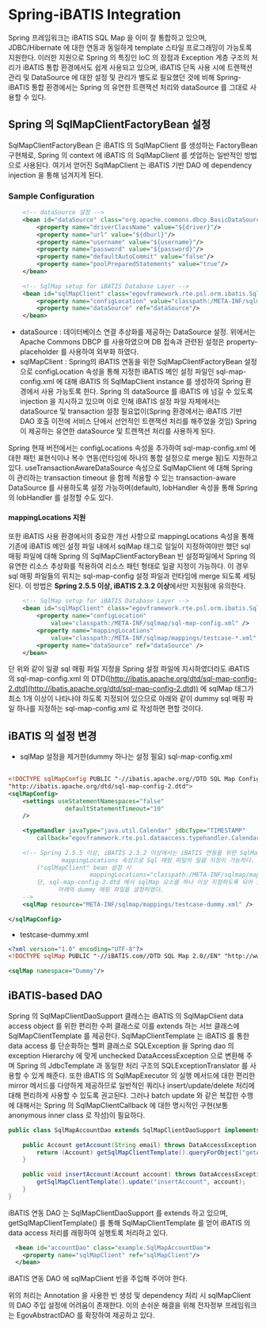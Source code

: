 # Spring-iBATIS Integration

 Spring 프레임워크는 iBATIS SQL Map 을 이미 잘 통합하고 있으며, JDBC/Hibernate 에 대한 연동과 동일하게 template 스타일 프로그래밍이 가능토록 지원한다. 이러한 지원으로 Spring 의 특징인 IoC 의 장점과 Exception 계층 구조의 처리가 iBATIS 통합 환경에서도 쉽게 사용되고 있으며, iBATIS 단독 사용 시에 트랜잭션 관리 및 DataSource 에 대한 설정 및 관리가 별도로 필요했던 것에 비해 Spring-iBATIS 통합 환경에서는 Spring 의 유연한 트랜잭션 처리와 dataSource 를 그대로 사용할 수 있다.

## Spring 의 SqlMapClientFactoryBean 설정

 SqlMapClientFactoryBean 은 iBATIS 의 SqlMapClient 를 생성하는 FactoryBean 구현체로, Spring 의 context 에 iBATIS 의 SqlMapClient 를 셋업하는 일반적인 방법으로 사용된다. 여기서 얻어진 SqlMapClient 는 iBATIS 기반 DAO 에 dependency injection 을 통해 넘겨지게 된다.

### Sample Configuration

```xml
	<!-- dataSource 설정 -->
	<bean id="dataSource" class="org.apache.commons.dbcp.BasicDataSource" destroy-method="close">
		<property name="driverClassName" value="${driver}"/>
		<property name="url" value="${dburl}"/>
		<property name="username" value="${username}"/>
		<property name="password" value="${password}"/>
		<property name="defaultAutoCommit" value="false"/>
		<property name="poolPreparedStatements" value="true"/>
	</bean>
 
	<!-- SqlMap setup for iBATIS Database Layer -->
	<bean id="sqlMapClient" class="egovframework.rte.psl.orm.ibatis.SqlMapClientFactoryBean">
		<property name="configLocation" value="classpath:/META-INF/sqlmap/sql-map-config.xml"/>
		<property name="dataSource" ref="dataSource"/>
	</bean>
```

- dataSource : 데이터베이스 연결 추상화를 제공하는 DataSource 설정. 위에서는 Apache Commons DBCP 를 사용하였으며 DB 접속과 관련된 설정은 property-placeholder 를 사용하여 외부화 하였다.
- sqlMapClient : Spring의 iBATIS 연동을 위한 SqlMapClientFactoryBean 설정으로 configLocation 속성을 통해 지정한 iBATIS 메인 설정 파일인 sql-map-config.xml 에 대해 iBATIS 의 SqlMapClient instance 를 생성하여 Spring 환경에서 사용 가능토록 한다. Spring 의 dataSource 를 iBATIS 에 넘길 수 있도록 injection 을 지시하고 있으며 이로 인해 iBATIS 설정 파일 자체에서는 dataSource 및 transaction 설정 필요없이(Spring 환경에서는 iBATIS 기반 DAO 호출 이전에 서비스 단에서 선언적인 트랜잭션 처리를 해주었을 것임) Spring 이 제공하는 유연한 dataSource 및 트랜잭션 처리를 사용하게 된다.

 Spring 현재 버전에서는 configLocations 속성을 추가하여 sql-map-config.xml 에 대한 패턴 표현식이나 복수 연동(런타임에 하나의 통합 설정으로 merge 됨)도 지원하고 있다. useTransactionAwareDataSource 속성으로 SqlMapClient 에 대해 Spring 이 관리하는 transaction timeout 을 함께 적용할 수 있는 transaction-aware DataSource 를 사용하도록 설정 가능하며(default), lobHandler 속성을 통해 Spring 의 lobHandler 를 설정할 수도 있다.

#### mappingLocations 지원

 또한 iBATIS 사용 환경에서의 중요한 개선 사항으로 mappingLocations 속성을 통해 기존에 iBATIS 메인 설정 파일 내에서 sqlMap 태그로 일일이 지정하여야만 했던 sql 매핑 파일에 대해 Spring 의 SqlMapClientFactoryBean 빈 설정파일에서 Spring 의 유연한 리소스 추상화를 적용하여 리소스 패턴 형태로 일괄 지정이 가능하다. 이 경우 sql 매핑 파일들의 위치는 sql-map-config 설정 파일과 런타임에 merge 되도록 세팅된다. 이 방법은 **Spring 2.5.5 이상, iBATIS 2.3.2 이상**에서만 지원됨에 유의한다.

```xml
	<!-- SqlMap setup for iBATIS Database Layer -->
	<bean id="sqlMapClient" class="egovframework.rte.psl.orm.ibatis.SqlMapClientFactoryBean">
		<property name="configLocation"
			value="classpath:/META-INF/sqlmap/sql-map-config.xml" />
		<property name="mappingLocations"
			value="classpath:/META-INF/sqlmap/mappings/testcase-*.xml" />
		<property name="dataSource" ref="dataSource" />
	</bean>
```

 단 위와 같이 일괄 sql 매핑 파일 지정을 Spring 설정 파일에 지시하였더라도 iBATIS 의 sql-map-config.xml 의 DTD([http://ibatis.apache.org/dtd/sql-map-config-2.dtd](http://ibatis.apache.org/dtd/sql-map-config-2.dtd)) 에 sqlMap 태그가 최소 1개 이상이 나타나야 하도록 지정되어 있으므로 아래와 같이 dummy sql 매핑 파일 하나를 지정하는 sql-map-config.xml 로 작성하면 편할 것이다.

## iBATIS 의 설정 변경

- sqlMap 설정을 제거한(dummy 하나는 설정 필요) sql-map-config.xml

```xml
 
<!DOCTYPE sqlMapConfig PUBLIC "-//ibatis.apache.org//DTD SQL Map Config 2.0//EN"
"http://ibatis.apache.org/dtd/sql-map-config-2.dtd">
<sqlMapConfig>
	<settings useStatementNamespaces="false" 
				defaultStatementTimeout="10"
	/>
 
	<typeHandler javaType="java.util.Calendar" jdbcType="TIMESTAMP"
		callback="egovframework.rte.psl.dataaccess.typehandler.CalendarTypeHandler" />
 
	<!-- Spring 2.5.5 이상, iBATIS 2.3.2 이상에서는 iBATIS 연동을 위한 SqlMapClientFactoryBean 정의 시 
               mappingLocations 속성으로 Sql 매핑 파일의 일괄 지정이 가능하다. 
	    ("sqlMapClient" bean 설정 시  
                       mappingLocations="classpath:/META-INF/sqlmap/mappings/testcase-*.xml" 로 지정하였음)
	    단, sql-map-config-2.dtd 에서 sqlMap 요소를 하나 이상 지정하도록 되어 있으므로 
              아래의 dummy 매핑 파일을 설정하였다.
	-->
	<sqlMap resource="META-INF/sqlmap/mappings/testcase-dummy.xml" />
 
</sqlMapConfig>
```

- testcase-dummy.xml

```xml
<?xml version="1.0" encoding="UTF-8"?>
<!DOCTYPE sqlMap PUBLIC "-//iBATIS.com//DTD SQL Map 2.0//EN" "http://www.ibatis.com/dtd/sql-map-2.dtd">
 
<sqlMap namespace="Dummy"/>
```

## iBATIS-based DAO

 Spring 의 SqlMapClientDaoSupport 클래스는 iBATIS 의 SqlMapClient data access object 를 위한 편리한 수퍼 클래스로 이를 extends 하는 서브 클래스에 SqlMapClientTemplate 를 제공한다. SqlMapClientTemplate 는 iBATIS 를 통한 data access 를 단순화하는 헬퍼 클래스로 SQLException 을 Spring dao 의 exception Hierarchy 에 맞게 unchecked DataAccessException 으로 변환해 주며 Spring 의 JdbcTemplate 과 동일한 처리 구조의 SQLExceptionTranslator 를 사용할 수 있게 해준다. 또한 iBATIS 의 SqlMapExecutor 의 실행 메서드에 대한 편리한 mirror 메서드를 다양하게 제공하므로 일반적인 쿼리나 insert/update/delete 처리에 대해 편리하게 사용할 수 있도록 권고된다. 그러나 batch update 와 같은 복잡한 수행에 대해서는 Spring 의 SqlMapClientCallback 에 대한 명시적인 구현(보통 anonymous inner class 로 작성)이 필요하다.

```java
public class SqlMapAccountDao extends SqlMapClientDaoSupport implements AccountDao {
 
    public Account getAccount(String email) throws DataAccessException {
        return (Account) getSqlMapClientTemplate().queryForObject("getAccountByEmail", email);
    }
 
    public void insertAccount(Account account) throws DataAccessException {
        getSqlMapClientTemplate().update("insertAccount", account);
    }
}
```

 iBATIS 연동 DAO 는 SqlMapClientDaoSupport 를 extends 하고 있으며, getSqlMapClientTemplate() 를 통해 SqlMapClientTemplate 를 얻어 iBATIS 의 data access 처리를 래핑하여 실행토록 처리하고 있다.

```xml
  <bean id="accountDao" class="example.SqlMapAccountDao">
    <property name="sqlMapClient" ref="sqlMapClient"/>
  </bean>
```

 iBATIS 연동 DAO 에 sqlMapClient 빈을 주입해 주어야 한다.

 위의 처리는 Annotation 을 사용한 빈 생성 및 dependency 처리 시 sqlMapClient 의 DAO 주입 설정에 어려움이 존재한다. 이의 손쉬운 해결을 위해 전자정부 프레임워크는 EgovAbstractDAO 를 확장하여 제공하고 있다.
